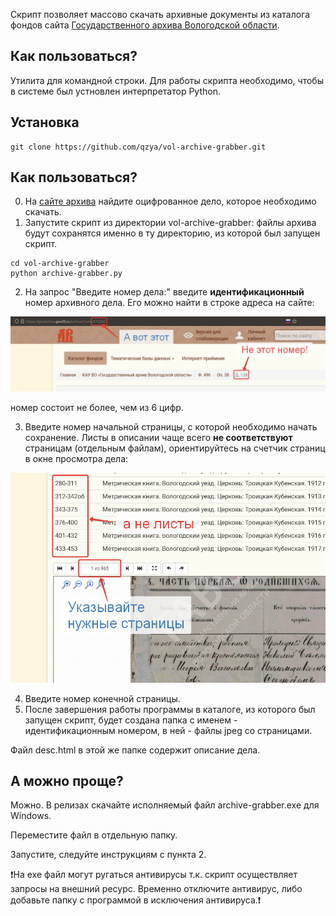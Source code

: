 Скрипт позволяет массово скачать архивные документы из каталога фондов сайта [Государственного архива Вологодской области](https://gosarchive.gov35.ru/archive).

## Как пользоваться?
Утилита для командной строки.
Для работы скрипта необходимо, чтобы в системе был устновлен интерпретатор Python.

## Установка
```
git clone https://github.com/qzya/vol-archive-grabber.git
```

## Как пользоваться?
0. На [сайте архива](https://gosarchive.gov35.ru/archive) найдите оцифрованное дело, которое необходимо скачать.
1. Запустите скрипт из директории vol-archive-grabber: файлы архива будут сохранятся именно в ту директорию, из которой был запущен скрипт.
```
cd vol-archive-grabber
python archive-grabber.py
```

2. На запрос "Введите номер дела:" введите **идентификационный** номер архивного дела. Его можно найти в строке адреса на сайте:

![](doc_number.png)

номер состоит не более, чем из 6 цифр.

3. Введите номер начальной страницы, с которой необходимо начать сохранение. Листы в описании чаще всего **не соответствуют** страницам (отдельным файлам), ориентируйтесь на счетчик страниц в окне просмотра дела:

![](doc_pages.png)

4. Введите номер конечной страницы.
5. После завершения работы программы в каталоге, из которого был запущен скрипт, будет создана папка с именем - идентификационным номером, в ней - файлы jpeg со страницами.

Файл desc.html в этой же папке содержит описание дела.

## А можно проще?
Можно. В релизах скачайте исполняемый файл archive-grabber.exe для Windows.

Переместите файл в отдельную папку.

Запустите, следуйте инструкциям с пункта 2.

:exclamation:На exe файл могут ругаться антивирусы т.к. скрипт осуществляет запросы на внешний ресурс. Временно отключите антивирус, либо добавьте папку с программой в исключения антивируса.:exclamation:
